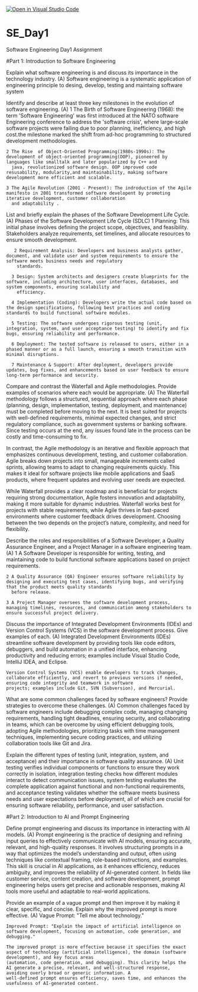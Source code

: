 [![Open in Visual Studio Code](https://classroom.github.com/assets/open-in-vscode-2e0aaae1b6195c2367325f4f02e2d04e9abb55f0b24a779b69b11b9e10269abc.svg)](https://classroom.github.com/online_ide?assignment_repo_id=18383269&assignment_repo_type=AssignmentRepo)
# SE_Day1
Software Engineering Day1 Assignment

#Part 1: Introduction to Software Engineering

Explain what software engineering is and discuss its importance in the technology industry.
(A) Software engineering is a systematic application of engineering principle to desing, develop, testing and maintaing software system


Identify and describe at least three key milestones in the evolution of software engineering.
(A) 1 The Birth of Software Engineering (1968): the term 'Software Engineering' was first introduced at the NATO software Engineering conference to address the 'software crisis', where
      large-scale software projects were failing due to poor planning, inefficiency, and high cost.the milestone marked the shift from ad-hoc programming to structured development 
      methodologies.
      
    2 The Rise  of Object-Oriented Programming(1980s-1990s): The development of object-oriented programming(OOP), pioneered by languages like smalltalk and later popularized by C++ and 
      java, revolutionized software design. OOP improved code resusability, modularity,and maintainability, making software development more efficient and scalable.
      
    3 The Agile Revolution (2001 - Present): The indroduction of the Agile manifesto in 2001 transformed software developent by promoting iterative development, customer collaboration 
      and adaptability .

List and briefly explain the phases of the Software Development Life Cycle.
   (A) Phases of the Software Development Life Cycle (SDLC)
       1 Planning: This initial phase involves defining the project scope, objectives, and feasibility. Stakeholders analyze requirements, set timelines, and allocate resources to ensure 
         smooth development.

       2 Requirement Analysis: Developers and business analysts gather, document, and validate user and system requirements to ensure the software meets business needs and regulatory 
        standards.

      3 Design: System architects and designers create blueprints for the software, including architecture, user interfaces, databases, and system components, ensuring scalability and 
        efficiency.

      4 Implementation (Coding): Developers write the actual code based on the design specifications, following best practices and coding standards to build functional software modules.

      5 Testing: The software undergoes rigorous testing (unit, integration, system, and user acceptance testing) to identify and fix bugs, ensuring reliability and performance.

      6 Deployment: The tested software is released to users, either in a phased manner or as a full launch, ensuring a smooth transition with minimal disruptions.

      7 Maintenance & Support: After deployment, developers provide updates, bug fixes, and enhancements based on user feedback to ensure long-term performance and security.

Compare and contrast the Waterfall and Agile methodologies. Provide examples of scenarios where each would be appropriate.
(A) The Waterfall methodology follows a structured, sequential approach where each phase (planning, design, implementation, testing, deployment, and maintenance) must be completed before 
    moving to the next. It is best suited for projects with well-defined requirements, minimal expected changes, and strict regulatory compliance, such as government systems or banking 
    software. Since testing occurs at the end, any issues found late in the process can be costly and time-consuming to fix.

   In contrast, the Agile methodology is an iterative and flexible approach that emphasizes continuous development, testing, and customer collaboration. Agile breaks down projects into 
   small, manageable increments called sprints, allowing teams to adapt to changing requirements quickly. This makes it ideal for software projects like mobile applications and SaaS 
   products, where frequent updates and evolving user needs are expected.

   While Waterfall provides a clear roadmap and is beneficial for projects requiring strong documentation, Agile fosters innovation and adaptability, making it more suitable for dynamic 
   industries. Waterfall works best for projects with stable requirements, while Agile thrives in fast-paced environments where customer feedback drives development. Choosing between the 
   two depends on the project’s nature, complexity, and need for flexibility.

Describe the roles and responsibilities of a Software Developer, a Quality Assurance Engineer, and a Project Manager in a software engineering team.
(A) 1 A Software Developer is responsible for writing, testing, and maintaining code to build functional software applications based on project requirements.

    2 A Quality Assurance (QA) Engineer ensures software reliability by designing and executing test cases, identifying bugs, and verifying that the product meets quality standards 
      before release.

    3 A Project Manager oversees the software development process, managing timelines, resources, and communication among stakeholders to ensure successful project delivery.


Discuss the importance of Integrated Development Environments (IDEs) and Version Control Systems (VCS) in the software development process. Give examples of each.
(A) Integrated Development Environments (IDEs) streamline software development by providing tools like code editors, debuggers, and build automation in a unified interface, enhancing 
    productivity and reducing errors; examples include Visual Studio Code, IntelliJ IDEA, and Eclipse.

    Version Control Systems (VCS) enable developers to track changes, collaborate efficiently, and revert to previous versions if needed, ensuring code integrity and teamwork in software 
    projects; examples include Git, SVN (Subversion), and Mercurial.

What are some common challenges faced by software engineers? Provide strategies to overcome these challenges.
(A) Common challenges faced by software engineers include debugging complex code, managing changing requirements, handling tight deadlines, ensuring security, and collaborating in teams, 
    which can be overcome by using efficient debugging tools, adopting Agile methodologies, prioritizing tasks with time management techniques, implementing secure coding practices, and 
    utilizing collaboration tools like Git and Jira.

Explain the different types of testing (unit, integration, system, and acceptance) and their importance in software quality assurance.
(A) Unit testing verifies individual components or functions to ensure they work correctly in isolation, integration testing checks how different modules interact to detect communication 
    issues, system testing evaluates the complete application against functional and non-functional requirements, and acceptance testing validates whether the software meets business 
    needs and user expectations before deployment, all of which are crucial for ensuring software reliability, performance, and user satisfaction.

#Part 2: Introduction to AI and Prompt Engineering


Define prompt engineering and discuss its importance in interacting with AI models.
(A) Prompt engineering is the practice of designing and refining input queries to effectively communicate with AI models, ensuring accurate, relevant, and high-quality responses. It 
    involves structuring prompts in a way that optimizes the model’s understanding and output, often using techniques like contextual framing, role-based instructions, and examples. This 
    skill is crucial in AI applications, as it enhances efficiency, reduces ambiguity, and improves the reliability of AI-generated content. In fields like customer service, content 
    creation, and software development, prompt engineering helps users get precise and actionable responses, making AI tools more useful and adaptable to real-world applications.

Provide an example of a vague prompt and then improve it by making it clear, specific, and concise. Explain why the improved prompt is more effective.
(A) Vague Prompt: "Tell me about technology."

    Improved Prompt: "Explain the impact of artificial intelligence on software development, focusing on automation, code generation, and debugging."

    The improved prompt is more effective because it specifies the exact aspect of technology (artificial intelligence), the domain (software development), and key focus areas 
    (automation, code generation, and debugging). This clarity helps the AI generate a precise, relevant, and well-structured response, avoiding overly broad or generic information. A 
    well-defined prompt ensures efficiency, saves time, and enhances the usefulness of AI-generated content.
